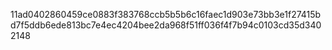 11ad0402860459ce0883f383768ccb5b5b6c16faec1d903e73bb3e1f27415bd7f5ddb6ede813bc7e4ec4204bee2da968f51ff036f4f7b94c0103cd35d3402148
